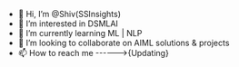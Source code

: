 - 👋 Hi, I’m @Shiv(SSInsights)
- 👀 I’m interested in DSMLAI
- 🌱 I’m currently learning ML | NLP
- 💞️ I’m looking to collaborate on AIML solutions & projects
- 📫 How to reach me ------>{Updating}

<!---
InsightfulCoder/InsightfulCoder is a ✨ special ✨ repository because its `README.md` (this file) appears on your GitHub profile.
You can click the Preview link to take a look at your changes.
--->
